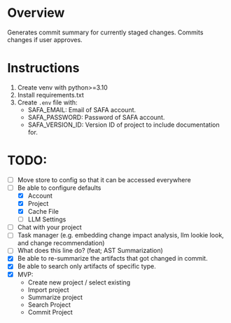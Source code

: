 # Overview

Generates commit summary for currently staged changes. Commits changes if user approves.

# Instructions

1. Create venv with python>=3.10
2. Install requirements.txt
3. Create `.env` file with:
    - SAFA_EMAIL: Email of SAFA account.
    - SAFA_PASSWORD: Password of SAFA account.
    - SAFA_VERSION_ID: Version ID of project to include documentation for.

# TODO:

- [ ] Move store to config so that it can be accessed everywhere
- [ ] Be able to configure defaults
    - [x] Account
    - [x] Project
    - [x] Cache File
    - [ ] LLM Settings
- [ ] Chat with your project
- [ ] Task manager (e.g. embedding change impact analysis, llm lookie look, and change recommendation)
- [ ] What does this line do? (feat; AST Summarization)
- [x] Be able to re-summarize the artifacts that got changed in commit.
- [x] Be able to search only artifacts of specific type.
- [x] MVP:
    - Create new project / select existing
    - Import project
    - Summarize project
    - Search Project
    - Commit Project
